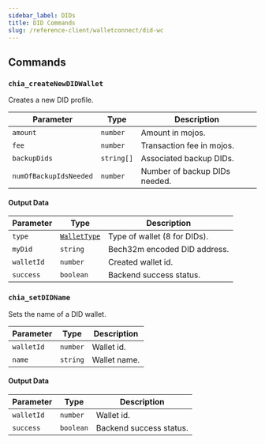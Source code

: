 ```yaml
---
sidebar_label: DIDs
title: DID Commands
slug: /reference-client/walletconnect/did-wc
---
```


## Commands

### `chia_createNewDIDWallet`

Creates a new DID profile.

| Parameter              | Type       | Description                                   |
| ---------------------- | ---------- | --------------------------------------------- |
| `amount`               | `number`   | Amount in mojos.              |
| `fee`                  | `number`   | Transaction fee in mojos.     |
| `backupDids`           | `string[]` | Associated backup DIDs.       |
| `numOfBackupIdsNeeded` | `number`   | Number of backup DIDs needed. |

#### Output Data

| Parameter  | Type                                                                     | Description                                                     |
| ---------- | ------------------------------------------------------------------------ | --------------------------------------------------------------- |
| `type`     | [`WalletType`](/reference-client/walletconnect/walletconnect#wallettype) | Type of wallet (8 for DIDs). |
| `myDid`    | `string`                                                                 | Bech32m encoded DID address.                    |
| `walletId` | `number`                                                                 | Created wallet id.                              |
| `success`  | `boolean`                                                                | Backend success status.                         |

### `chia_setDIDName`

Sets the name of a DID wallet.

| Parameter  | Type     | Description                  |
| ---------- | -------- | ---------------------------- |
| `walletId` | `number` | Wallet id.   |
| `name`     | `string` | Wallet name. |

#### Output Data

| Parameter  | Type      | Description                             |
| ---------- | --------- | --------------------------------------- |
| `walletId` | `number`  | Wallet id.              |
| `success`  | `boolean` | Backend success status. |
